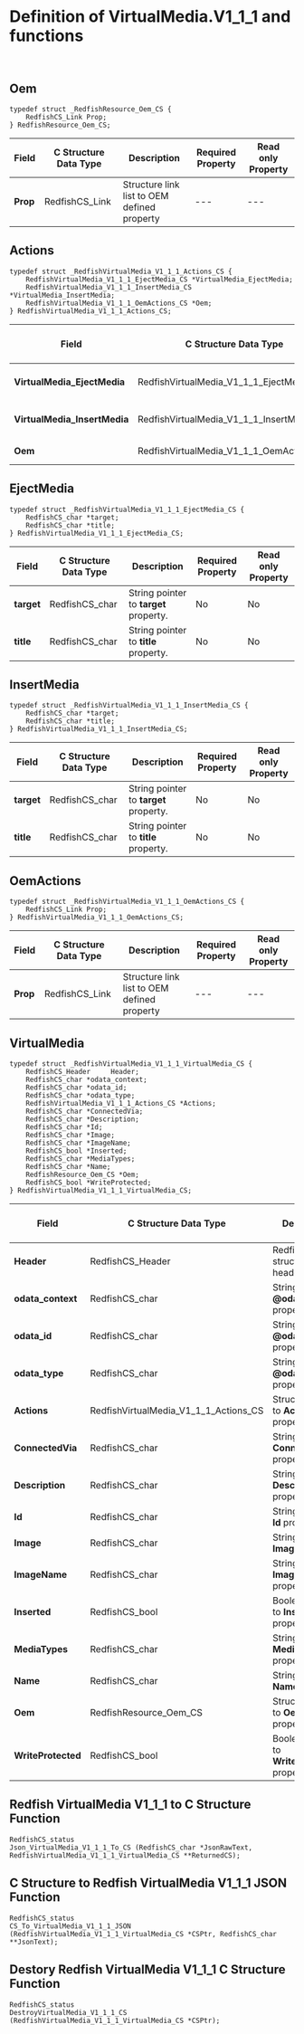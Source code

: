 # Definition of VirtualMedia.V1_1_1 and functions<br><br>

## Oem
    typedef struct _RedfishResource_Oem_CS {
        RedfishCS_Link Prop;
    } RedfishResource_Oem_CS;

|Field |C Structure Data Type|Description |Required Property|Read only Property
| ---  | --- | --- | --- | ---
|**Prop**|RedfishCS_Link| Structure link list to OEM defined property| ---| ---


## Actions
    typedef struct _RedfishVirtualMedia_V1_1_1_Actions_CS {
        RedfishVirtualMedia_V1_1_1_EjectMedia_CS *VirtualMedia_EjectMedia;
        RedfishVirtualMedia_V1_1_1_InsertMedia_CS *VirtualMedia_InsertMedia;
        RedfishVirtualMedia_V1_1_1_OemActions_CS *Oem;
    } RedfishVirtualMedia_V1_1_1_Actions_CS;

|Field |C Structure Data Type|Description |Required Property|Read only Property
| ---  | --- | --- | --- | ---
|**VirtualMedia_EjectMedia**|RedfishVirtualMedia_V1_1_1_EjectMedia_CS| Structure points to **#VirtualMedia.EjectMedia** property.| No| No
|**VirtualMedia_InsertMedia**|RedfishVirtualMedia_V1_1_1_InsertMedia_CS| Structure points to **#VirtualMedia.InsertMedia** property.| No| No
|**Oem**|RedfishVirtualMedia_V1_1_1_OemActions_CS| Structure points to **Oem** property.| No| No


## EjectMedia
    typedef struct _RedfishVirtualMedia_V1_1_1_EjectMedia_CS {
        RedfishCS_char *target;
        RedfishCS_char *title;
    } RedfishVirtualMedia_V1_1_1_EjectMedia_CS;

|Field |C Structure Data Type|Description |Required Property|Read only Property
| ---  | --- | --- | --- | ---
|**target**|RedfishCS_char| String pointer to **target** property.| No| No
|**title**|RedfishCS_char| String pointer to **title** property.| No| No


## InsertMedia
    typedef struct _RedfishVirtualMedia_V1_1_1_InsertMedia_CS {
        RedfishCS_char *target;
        RedfishCS_char *title;
    } RedfishVirtualMedia_V1_1_1_InsertMedia_CS;

|Field |C Structure Data Type|Description |Required Property|Read only Property
| ---  | --- | --- | --- | ---
|**target**|RedfishCS_char| String pointer to **target** property.| No| No
|**title**|RedfishCS_char| String pointer to **title** property.| No| No


## OemActions
    typedef struct _RedfishVirtualMedia_V1_1_1_OemActions_CS {
        RedfishCS_Link Prop;
    } RedfishVirtualMedia_V1_1_1_OemActions_CS;

|Field |C Structure Data Type|Description |Required Property|Read only Property
| ---  | --- | --- | --- | ---
|**Prop**|RedfishCS_Link| Structure link list to OEM defined property| ---| ---


## VirtualMedia
    typedef struct _RedfishVirtualMedia_V1_1_1_VirtualMedia_CS {
        RedfishCS_Header     Header;
        RedfishCS_char *odata_context;
        RedfishCS_char *odata_id;
        RedfishCS_char *odata_type;
        RedfishVirtualMedia_V1_1_1_Actions_CS *Actions;
        RedfishCS_char *ConnectedVia;
        RedfishCS_char *Description;
        RedfishCS_char *Id;
        RedfishCS_char *Image;
        RedfishCS_char *ImageName;
        RedfishCS_bool *Inserted;
        RedfishCS_char *MediaTypes;
        RedfishCS_char *Name;
        RedfishResource_Oem_CS *Oem;
        RedfishCS_bool *WriteProtected;
    } RedfishVirtualMedia_V1_1_1_VirtualMedia_CS;

|Field |C Structure Data Type|Description |Required Property|Read only Property
| ---  | --- | --- | --- | ---
|**Header**|RedfishCS_Header|Redfish C structure header|---|---
|**odata_context**|RedfishCS_char| String pointer to **@odata.context** property.| No| No
|**odata_id**|RedfishCS_char| String pointer to **@odata.id** property.| No| No
|**odata_type**|RedfishCS_char| String pointer to **@odata.type** property.| No| No
|**Actions**|RedfishVirtualMedia_V1_1_1_Actions_CS| Structure points to **Actions** property.| No| No
|**ConnectedVia**|RedfishCS_char| String pointer to **ConnectedVia** property.| No| Yes
|**Description**|RedfishCS_char| String pointer to **Description** property.| No| Yes
|**Id**|RedfishCS_char| String pointer to **Id** property.| Yes| Yes
|**Image**|RedfishCS_char| String pointer to **Image** property.| No| No
|**ImageName**|RedfishCS_char| String pointer to **ImageName** property.| No| Yes
|**Inserted**|RedfishCS_bool| Boolean pointer to **Inserted** property.| No| No
|**MediaTypes**|RedfishCS_char| String pointer to **MediaTypes** property.| No| Yes
|**Name**|RedfishCS_char| String pointer to **Name** property.| Yes| Yes
|**Oem**|RedfishResource_Oem_CS| Structure points to **Oem** property.| No| No
|**WriteProtected**|RedfishCS_bool| Boolean pointer to **WriteProtected** property.| No| No
## Redfish VirtualMedia V1_1_1 to C Structure Function
    RedfishCS_status
    Json_VirtualMedia_V1_1_1_To_CS (RedfishCS_char *JsonRawText, RedfishVirtualMedia_V1_1_1_VirtualMedia_CS **ReturnedCS);

## C Structure to Redfish VirtualMedia V1_1_1 JSON Function
    RedfishCS_status
    CS_To_VirtualMedia_V1_1_1_JSON (RedfishVirtualMedia_V1_1_1_VirtualMedia_CS *CSPtr, RedfishCS_char **JsonText);

## Destory Redfish VirtualMedia V1_1_1 C Structure Function
    RedfishCS_status
    DestroyVirtualMedia_V1_1_1_CS (RedfishVirtualMedia_V1_1_1_VirtualMedia_CS *CSPtr);

